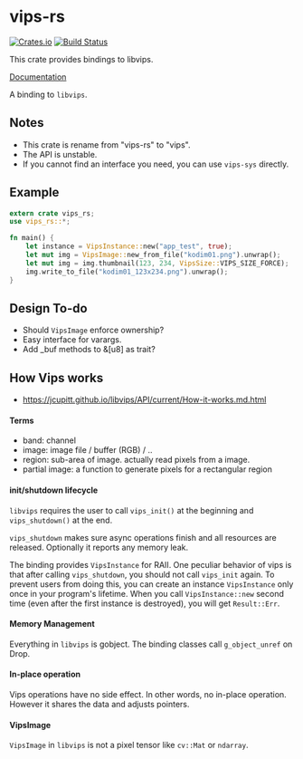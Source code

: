 # vips-rs
[![Crates.io](https://img.shields.io/crates/v/vips-rs.svg)](https://crates.io/crates/vips-rs)
[![Build Status](https://travis-ci.org/elbaro/vips-rs.svg?branch=master)](https://travis-ci.org/elbaro/vips-rs)

This crate provides bindings to libvips.

[Documentation](https://elbaro.github.io/vips-rs/vips_rs/)

A binding to `libvips`.

## Notes

- This crate is rename from "vips-rs" to "vips".
- The API is unstable.
- If you cannot find an interface you need, you can use `vips-sys` directly.


## Example

```rs
extern crate vips_rs;
use vips_rs::*;

fn main() {
    let instance = VipsInstance::new("app_test", true);
    let mut img = VipsImage::new_from_file("kodim01.png").unwrap();
    let mut img = img.thumbnail(123, 234, VipsSize::VIPS_SIZE_FORCE);
    img.write_to_file("kodim01_123x234.png").unwrap();
}
```

## Design To-do
- Should `VipsImage` enforce ownership?
- Easy interface for varargs.
- Add _buf methods to &[u8] as trait?


## How Vips works
- https://jcupitt.github.io/libvips/API/current/How-it-works.md.html

#### Terms
- band: channel
- image: image file / buffer (RGB) / ..
- region: sub-area of image. actually read pixels from a image.
- partial image: a function to generate pixels for a rectangular region


#### init/shutdown lifecycle
`libvips` requires the user to call `vips_init()` at the beginning and `vips_shutdown()` at the end.

`vips_shutdown` makes sure async operations finish and all resources are released. Optionally it reports any memory leak.

The binding provides `VipsInstance` for RAII. One peculiar behavior of vips is that after calling `vips_shutdown`, you should not call `vips_init` again. To prevent users from doing this, you can create an instance `VipsInstance` only once in your program's lifetime. When you call `VipsInstance::new` second time (even after the first instance is destroyed), you will get `Result::Err`.

#### Memory Management
Everything in `libvips` is gobject. The binding classes call `g_object_unref` on Drop.

#### In-place operation
Vips operations have no side effect. In other words, no in-place operation.
However it shares the data and adjusts pointers.

#### VipsImage
`VipsImage` in `libvips` is not a pixel tensor like `cv::Mat` or `ndarray`.
